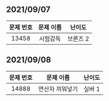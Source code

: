 ## 2021/09/07

| 문제 번호| 문제 이름 | 난이도| 
|:------:|:---------:|:---------:|
| 13458 | 시험감독 | 브론즈 2|

## 2021/09/08

| 문제 번호| 문제 이름 | 난이도|
|:------:|:---------:|:---------:|
| 14888 | 연산자 끼워넣기 | 실버 1|



















